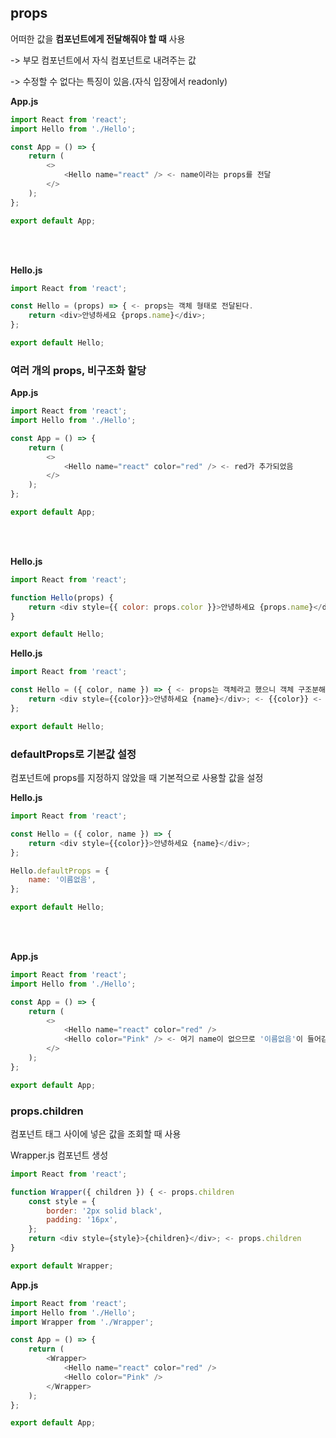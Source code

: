## props

어떠한 값을 **컴포넌트에게 전달해줘야 할 때** 사용

-> 부모 컴포넌트에서 자식 컴포넌트로 내려주는 값

-> 수정할 수 없다는 특징이 있음.(자식 입장에서 readonly)

**App.js**

```js
import React from 'react';
import Hello from './Hello';

const App = () => {
	return (
		<>
			<Hello name="react" /> <- name이라는 props를 전달
		</>
	);
};

export default App;
```

<br><br>

**Hello.js**

```js
import React from 'react';

const Hello = (props) => { <- props는 객체 형태로 전달된다.
	return <div>안녕하세요 {props.name}</div>;
};

export default Hello;
```

### 여러 개의 props, 비구조화 할당

**App.js**

```js
import React from 'react';
import Hello from './Hello';

const App = () => {
	return (
		<>
			<Hello name="react" color="red" /> <- red가 추가되었음
		</>
	);
};

export default App;
```

<br><br>

**Hello.js**

```js
import React from 'react';

function Hello(props) {
	return <div style={{ color: props.color }}>안녕하세요 {props.name}</div>; <- props.어쩌고 props.저쩌고 자꾸 쓰기 귀찮음
}

export default Hello;
```

**Hello.js**

```js
import React from 'react';

const Hello = ({ color, name }) => { <- props는 객체라고 했으니 객체 구조분해 할당 했음
	return <div style={{color}}>안녕하세요 {name}</div>; <- {{color}} <- JSX 문법 안에 객체 {}
};

export default Hello;
```

### defaultProps로 기본값 설정

컴포넌트에 props를 지정하지 않았을 때 기본적으로 사용할 값을 설정

**Hello.js**

```js
import React from 'react';

const Hello = ({ color, name }) => {
	return <div style={{color}}>안녕하세요 {name}</div>;
};

Hello.defaultProps = {
	name: '이름없음',
};

export default Hello;
```

<br><br>

**App.js**

```js
import React from 'react';
import Hello from './Hello';

const App = () => {
	return (
		<>
			<Hello name="react" color="red" />
			<Hello color="Pink" /> <- 여기 name이 없으므로 '이름없음'이 들어감
		</>
	);
};

export default App;
```

### props.children

컴포넌트 태그 사이에 넣은 값을 조회할 때 사용

Wrapper.js 컴포넌트 생성

```js
import React from 'react';

function Wrapper({ children }) { <- props.children
	const style = {
		border: '2px solid black',
		padding: '16px',
	};
	return <div style={style}>{children}</div>; <- props.children
}

export default Wrapper;
```

**App.js**

```js
import React from 'react';
import Hello from './Hello';
import Wrapper from './Wrapper';

const App = () => {
	return (
		<Wrapper>
			<Hello name="react" color="red" />
			<Hello color="Pink" />
		</Wrapper>
	);
};

export default App;
```
